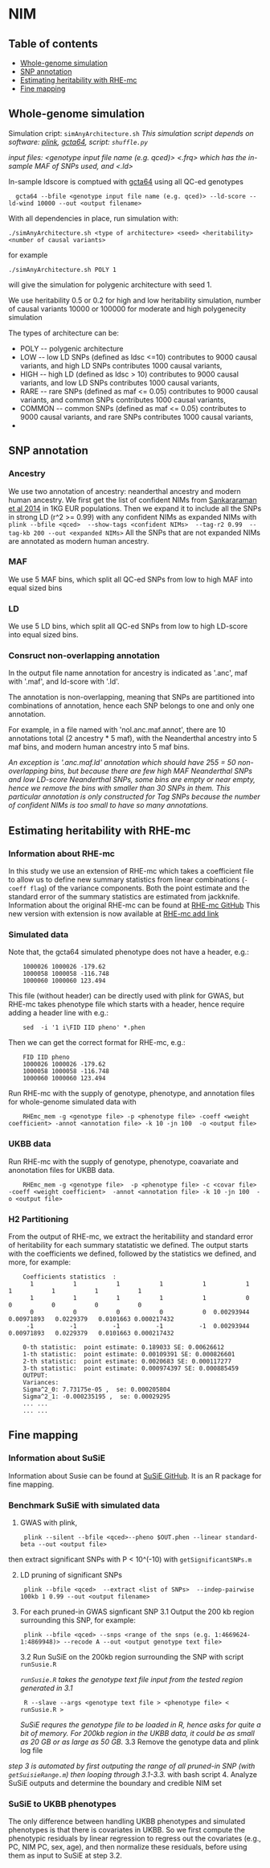 # NIM

## Table of contents
* [Whole-genome simulation](#Whole-genome-simulation)
* [SNP annotation](#SNP-annotation)
* [Estimating heritability with RHE-mc](#Estimating-heritability-with-RHE-mc)
* [Fine mapping](#Fine-mapping)


## Whole-genome simulation
Simulation cript: `simAnyArchitecture.sh`
*This simulation script depends on software: [plink](https://www.cog-genomics.org/plink2/), [gcta64](https://cnsgenomics.com/software/gcta/#Overview), script: `shuffle.py`*

*input files: <genotype input file name (e.g. qced)>  <.frq> which has the in-sample MAF of SNPs used, and <.ld>*

In-sample ldscore is comptued with [gcta64](https://cnsgenomics.com/software/gcta/#Overview) using all QC-ed genotypes

      gcta64 --bfile <genotype input file name (e.g. qced)> --ld-score --ld-wind 10000 --out <output filename> 

With all dependencies in place, run simulation with:

    ./simAnyArchitecture.sh <type of architecture> <seed> <heritability> <number of causal variants>
for example 

    ./simAnyArchitecture.sh POLY 1 
will give the simulation for polygenic architecture with seed 1. 

We use heritability 0.5 or 0.2 for high and low heritability simulation, number of causal variants 10000 or 100000 for moderate and high polygenecity simulation

The types of architecture can be:
* POLY -- polygenic architecture 
* LOW -- low LD SNPs (defined as ldsc <=10) contributes to 9000 causal variants, and high LD SNPs contributes 1000 causal variants, 
* HIGH -- high LD (defined as ldsc > 10) contributes to 9000 causal variants, and low LD SNPs contributes 1000 causal variants,
* RARE -- rare SNPs (defined as maf <= 0.05) contributes to 9000 causal variants, and common SNPs contributes 1000 causal variants, 
* COMMON -- common SNPs (defined as maf <= 0.05) contributes to 9000 causal variants, and rare SNPs contributes 1000 causal variants,
* 

## SNP annotation
### Ancestry 
We use two annotation of ancestry: neanderthal ancestry and modern human ancestry. 
We first get the list of confident NIMs from [Sankararaman et al 2014](https://www.nature.com/articles/nature12961) in 1KG EUR populations. Then we expand it to include all the SNPs in strong LD (r^2 >= 0.99) with any confident NIMs as expanded NIMs with `plink --bfile <qced>  --show-tags <confident NIMs>  --tag-r2 0.99  --tag-kb 200 --out <expanded NIMs>`
All the SNPs that are not expanded NIMs are annotated as modern human ancestry.

### MAF
We use 5 MAF bins, which split all QC-ed SNPs from low to high MAF into equal sized bins
### LD
We use 5 LD bins, which split all QC-ed SNPs from low to high LD-score into equal sized bins.

### Consruct non-overlapping annotation

In the output file name annotation for ancestry is indicated as '.anc', maf with '.maf', and ld-score with '.ld'. 

The annotation is non-overlapping, meaning that SNPs are partitioned into combinations of annotation, hence each SNP belongs to one and only one annotation. 

For example, in a file named with 'nol.anc.maf.annot', there are 10 annotations total (2 ancestry * 5 maf), with the Neanderthal ancestry into 5 maf bins, and modern human ancestry into 5 maf bins. 

*An exception is '.anc.maf.ld' annotation which should have 2*5*5 = 50 non-overlapping bins, but because there are few high MAF Neanderthal SNPs and low LD-score Neanderthal SNPs, some bins are empty or near empty, hence we remove the bins with smaller than 30 SNPs in them. This particular annotation is only constructed for Tag SNPs because the number of confident NIMs is too small to have so many annotations.*

## Estimating heritability with RHE-mc
### Information about RHE-mc
In this study we use an extension of RHE-mc which takes a coefficient file to allow us to define new summary statistics from linear combinations (`-coeff flag`) of the variance components. Both the point estimate and the standard error of the summary statistics are estimated from jackknife.
Information about the original RHE-mc can be found at [RHE-mc GitHub](https://github.com/sriramlab/RHE-mc)
This new version with extension is now available at [RHE-mc add link](https:)
### Simulated data
Note that, the gcta64 simulated phenotype does not have a header, e.g.:

        1000026 1000026 -179.62 
        1000058 1000058 -116.748 
        1000060 1000060 123.494 

This file (without header) can be directly used with plink for GWAS, but RHE-mc takes phenotype file which starts with a header, hence require adding a header line with e.g.:

        sed  -i '1 i\FID IID pheno' *.phen
Then we can get the correct format for RHE-mc, e.g.:

        FID IID pheno
        1000026 1000026 -179.62 
        1000058 1000058 -116.748 
        1000060 1000060 123.494 

Run RHE-mc with the supply of genotype, phenotype, and annotation files for whole-genome simulated data with

        RHEmc_mem -g <genotype file> -p <phenotype file> -coeff <weight coefficient> -annot <annotation file> -k 10 -jn 100  -o <output file>

### UKBB data       
Run RHE-mc with the supply of genotype, phenotype, coavariate and anonotation files for UKBB data.

        RHEmc_mem -g <genotype file>  -p <phenotype file> -c <covar file>  -coeff <weight coefficient>  -annot <annotation file> -k 10 -jn 100  -o <output file>
   
### H2 Partitioning
From the output of RHE-mc, we extract the heritabiliity and standard error of heritability for each summary statatistic we defined. The output starts with the coefficients we defined, followed by the statistics we defined, and more, for example:

        Coefficients statistics  :
          1           1           1           1           1           1           1           1           1           1
          1           1           1           1           1           0           0           0           0           0
          0           0           0           0           0  0.00293944  0.00971893   0.0229379   0.0101663 0.000217432
         -1          -1          -1          -1          -1  0.00293944  0.00971893   0.0229379   0.0101663 0.000217432

        0-th statistic:  point estimate: 0.189033 SE: 0.00626612
        1-th statistic:  point estimate: 0.00109391 SE: 0.000826601
        2-th statistic:  point estimate: 0.0020683 SE: 0.000117277
        3-th statistic:  point estimate: 0.000974397 SE: 0.000885459
        OUTPUT: 
        Variances: 
        Sigma^2_0: 7.73175e-05 ,  se: 0.000205804
        Sigma^2_1: -0.000235195 ,  se: 0.00029295
        ... ...
        ... ...

## Fine mapping

### Information about SuSiE 
Information about Susie can be found at [SuSiE GitHub](https://stephenslab.github.io/susie-paper/index.html). It is an R package for fine mapping.
        
        
### Benchmark SuSiE with simulated data

1. GWAS with plink, 

        plink --silent --bfile <qced>--pheno $OUT.phen --linear standard-beta --out <output file>
        
  then extract significant SNPs with P < 10^(-10) with `getSignificantSNPs.m`
  
2. LD pruning of significant SNPs 

        plink --bfile <qced>  --extract <list of SNPs>  --indep-pairwise 100kb 1 0.99 --out <output filename>
        
3. For each pruned-in GWAS signficant SNP
    3.1 Output the 200 kb region surrounding this SNP, for example:

        plink --bfile <qced> --snps <range of the snps (e.g. 1:4669624-1:4869948)> --recode A --out <output genotype text file>
        
    3.2 Run SuSiE on the 200kb region surrounding the SNP with script `runSusie.R` 

    *`runSusie.R` takes the genotype text file input from the tested region generated in 3.1*

        R --slave --args <genotype text file > <phenotype file> < runSusie.R >
        
    *SuSiE requres the genotype file to be loaded in R, hence asks for quite a bit of memory. For 200kb region in the UKBB data, it could be as small as 20 GB or as large as 50 GB.*
    3.3 Remove the genotype data and plink log file
    
*step 3 is automated by first outputing the range of all pruned-in SNP (with `getSuisieRange.m`) then looping through 3.1-3.3.* with bash script
4. Analyze SuSiE outputs and determine the boundary and credible NIM set

### SuSiE to UKBB phenotypes
The only difference between handling UKBB phenotypes and simulated phenotypes is that there is covariates in UKBB. So we first compute the phenotypic residuals by linear regression to regress out the covariates (e.g., PC, NIM PC, sex, age), and then normalize these residuals, before using them as input to SuSiE at step 3.2.

